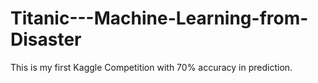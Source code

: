 # Titanic---Machine-Learning-from-Disaster
This is my first Kaggle Competition with 70% accuracy in prediction.
